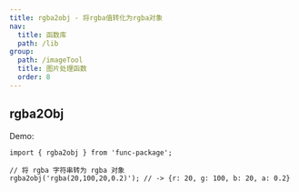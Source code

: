 ```yaml
---
title: rgba2obj - 将rgba值转化为rgba对象
nav:
  title: 函数库
  path: /lib
group:
  path: /imageTool
  title: 图片处理函数
  order: 8
---
```


## rgba2Obj

Demo:

```tsx | pure
import { rgba2obj } from 'func-package';

// 将 rgba 字符串转为 rgba 对象
rgba2obj('rgba(20,100,20,0.2)'); // -> {r: 20, g: 100, b: 20, a: 0.2}
```

